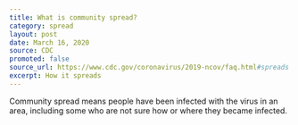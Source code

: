 ```yaml
---
title: What is community spread?
category: spread
layout: post
date: March 16, 2020
source: CDC
promoted: false
source_url: https://www.cdc.gov/coronavirus/2019-ncov/faq.html#spreads
excerpt: How it spreads
---
```


Community spread means people have been infected with the virus in an area, including some who are not sure how or where they became infected.

